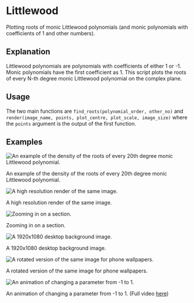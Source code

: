 # Littlewood

Plotting roots of monic Littlewood polynomials (and monic polynomials with coefficients of 1 and other numbers).

## Explanation

Littlewood polynomials are polynomials with coefficients of either 1 or -1.
Monic polynomials have the first coefficient as 1.
This script plots the roots of every N-th degree monic Littlewood polynomial on the complex plane.

## Usage

The two main functions are `find_roots(polynomial_order, other_no)` and `render(image_name, points, plot_centre, plot_scale, image_size)` where the `points` argument is the output of the first function.

## Examples

![An example of the density of the roots of every 20th degree monic Littlewood polynomial.](https://ha.nnes.dev/image/littlewood/basic.png)

An example of the density of the roots of every 20th degree monic Littlewood polynomial.

![A high resolution render of the same image.](https://ha.nnes.dev/image/littlewood/4krender.png)

A high resolution render of the same image.

![Zooming in on a section.](https://ha.nnes.dev/image/littlewood/4krenderzoomed.png)

Zooming in on a section.

![A 1920x1080 desktop background image.](https://ha.nnes.dev/image/littlewood/desktopbg.png)

A 1920x1080 desktop background image.

![A rotated version of the same image for phone wallpapers.](https://ha.nnes.dev/image/littlewood/phonebg.png)

A rotated version of the same image for phone wallpapers.

![An animation of changing a parameter from -1 to 1.](https://ha.nnes.dev/image/littlewood/animated.gif)

An animation of changing a parameter from -1 to 1. (Full video [here](https://ha.nnes.dev/image/littlewood/animated.webm))
